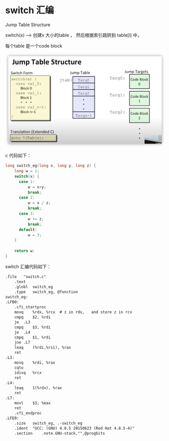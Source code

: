 # switch 汇编

Jump Table Structure

switch(x)  —>  创建x 大小的table ， 然后根据索引跳转到 table[i] 中，  

每个table 是一个code block

![Untitled](switch%20%E6%B1%87%E7%BC%96%201862050f003545a9bd8e6f7a86aad765/Untitled.png)

c 代码如下：

```c
long switch_eg(long x, long y, long z) {
    long w = 1;
    switch(x) {
      case 1:
          w = x+y;
          break;
      case 2:
          w = x / z;
          break;
      case 3:
          w += z;
          break;
      default:
          w = 3;
    }

    return w;
}
```

switch 汇编代码如下：

```wasm
.file	"switch.c"
	.text
	.globl	switch_eg
	.type	switch_eg, @function
switch_eg:
.LFB0:
	.cfi_startproc
	movq	%rdx, %rcx  # z in rdx,   and store z in rcx
	cmpq	$2, %rdi
	je	.L3
	cmpq	$3, %rdi
	je	.L4
	cmpq	$1, %rdi
	jne	.L7
	leaq	(%rdi,%rsi), %rax
	ret
.L3:
	movq	%rdi, %rax
	cqto
	idivq	%rcx
	ret
.L4:
	leaq	1(%rdx), %rax
	ret
.L7:
	movl	$3, %eax
	ret
	.cfi_endproc
.LFE0:
	.size	switch_eg, .-switch_eg
	.ident	"GCC: (GNU) 4.8.5 20150623 (Red Hat 4.8.5-4)"
	.section	.note.GNU-stack,"",@progbits
```